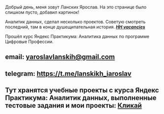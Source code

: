 
Добрый день, меня зовут Ланских Ярослав. На это странице было слишком пусто, добавил картинок!

Аналитик данных, сделал несколько проектов. Советую смотреть последний, там в конце душещипательная история. ***[HH vacancies](https://github.com/IaroslavLanskikh/Projects/tree/main/pet_hh)***

Прошёл курс Яндекс Практикума: Аналитика данных по программе Цифровые Профессии.
 

## email: yaroslavlanskih@gmail.com
## telegram: https://t.me/lanskikh_iaroslav


## Тут хранятся учебные проекты с курса Яндекс Практикума: Аналитик данных, выполненные тестовые задания и мои проекты: [Кликай](https://github.com/IaroslavLanskikh/Projects)
